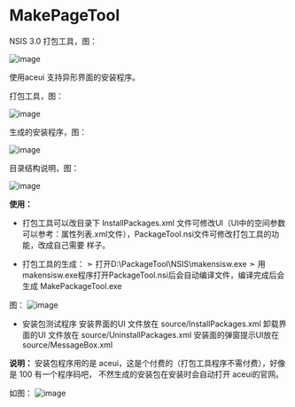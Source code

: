 # MakePageTool
NSIS 3.0 打包工具，图：

![image](https://github.com/Mr-hongji/MakePageTool/tree/master/images/exeFile.png)

使用aceui 支持异形界面的安装程序。

打包工具，图：

![image](https://github.com/Mr-hongji/MakePageTool/tree/master/images/ex.png)

生成的安装程序，图：

![image](https://github.com/Mr-hongji/MakePageTool/tree/master/images/setupUI.png)

目录结构说明，图：

![image](https://github.com/Mr-hongji/MakePageTool/tree/master/images/DirectoryFileDescription.png)

**使用：**
  * 打包工具可以改目录下 InstallPackages.xml 文件可修改UI（UI中的空间参数可以参考：属性列表.xml文件），PackageTool.nsi文件可修改打包工具的功能，改成自己需要 样子。

* 打包工具的生成：
        ➣  打开D:\PackageTool\NSIS\makensisw.exe 
        ➣  用makensisw.exe程序打开PackageTool.nsi后会自动编译文件，编译完成后会生成 MakePackageTool.exe 
        
图：
![image](https://github.com/Mr-hongji/MakePageTool/tree/master/images/MakeNsisw.png)

* 安装包测试程序
安装界面的UI 文件放在 source/InstallPackages.xml 
卸载界面的UI 文件放在 source/UninstallPackages.xml
安装面的弹窗提示UI放在 source/MessageBox.xml

**说明：**
安装包程序用的是 aceui，这是个付费的（打包工具程序不需付费），好像是 100 有一个程序码吧， 不然生成的安装包在安装时会自动打开 aceui的官网。

如图：
![image](https://github.com/Mr-hongji/MakePageTool/tree/master/images/zhucema.png)



    
    
